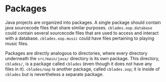# Packages
Java projects are organized into packages.  A single package should contain java sourcecode files that share similar purposes.  `cblades.oop.database` could contain several sourcecode files that are used to access and interact with a database.  `cblades.oop.music` could have files pertaining to playing music files.

Packages are directly analogous to directories, where every directory underneath the `src/main/java/` directory is its own package.  This directory, `cblades/`, is a package called `cblades` (even though it does not have any files in it).  `cblades/oop` is another package, called `cblades.oop`;  it is inside of `cblades` but is nevertheless a separate package.